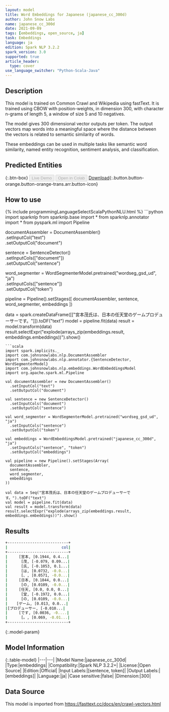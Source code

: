 ```yaml
---
layout: model
title: Word Embeddings for Japanese (japanese_cc_300d)
author: John Snow Labs
name: japanese_cc_300d
date: 2021-09-09
tags: [embeddings, open_source, ja]
task: Embeddings
language: ja
edition: Spark NLP 3.2.2
spark_version: 3.0
supported: true
article_header:
  type: cover
use_language_switcher: "Python-Scala-Java"
---
```


## Description

This model is trained on Common Crawl and Wikipedia using fastText. It is trained using CBOW with position-weights, in dimension 300, with character n-grams of length 5, a window of size 5 and 10 negatives.

The model gives 300 dimensional vector outputs per token. The output vectors map words into a meaningful space where the distance between the vectors is related to semantic similarity of words.

These embeddings can be used in multiple tasks like semantic word similarity, named entity recognition, sentiment analysis, and classification.

## Predicted Entities



{:.btn-box}
<button class="button button-orange" disabled>Live Demo</button>
<button class="button button-orange" disabled>Open in Colab</button>
[Download](https://s3.amazonaws.com/auxdata.johnsnowlabs.com/public/models/japanese_cc_300d_ja_3.2.2_3.0_1631192388744.zip){:.button.button-orange.button-orange-trans.arr.button-icon}

## How to use



<div class="tabs-box" markdown="1">
{% include programmingLanguageSelectScalaPythonNLU.html %}
```python
import sparknlp
from sparknlp.base import *
from sparknlp.annotator import *
from pyspark.ml import Pipeline

documentAssembler = DocumentAssembler() \
    .setInputCol("text") \
    .setOutputCol("document")

sentence = SentenceDetector() \
    .setInputCols(["document"]) \
    .setOutputCol("sentence")

word_segmenter = WordSegmenterModel.pretrained("wordseg_gsd_ud", "ja") \
    .setInputCols(["sentence"]) \
    .setOutputCol("token")

pipeline = Pipeline().setStages([
    documentAssembler,
    sentence,
    word_segmenter,
    embeddings
])

data = spark.createDataFrame([["宮本茂氏は、日本の任天堂のゲームプロデューサーです。"]]).toDF("text")
model = pipeline.fit(data)
result = model.transform(data)
result.selectExpr("explode(arrays_zip(embeddings.result, embeddings.embeddings))").show()
```
```scala
import spark.implicits._
import com.johnsnowlabs.nlp.DocumentAssembler
import com.johnsnowlabs.nlp.annotator.{SentenceDetector, WordSegmenterModel}
import com.johnsnowlabs.nlp.embeddings.WordEmbeddingsModel
import org.apache.spark.ml.Pipeline

val documentAssembler = new DocumentAssembler()
  .setInputCol("text")
  .setOutputCol("document")

val sentence = new SentenceDetector()
  .setInputCols("document")
  .setOutputCol("sentence")

val word_segmenter = WordSegmenterModel.pretrained("wordseg_gsd_ud", "ja")
  .setInputCols("sentence")
  .setOutputCol("token")

val embeddings = WordEmbeddingsModel.pretrained("japanese_cc_300d", "ja")
  .setInputCols("sentence", "token")
  .setOutputCol("embeddings")

val pipeline = new Pipeline().setStages(Array(
  documentAssembler,
  sentence,
  word_segmenter,
  embeddings
))

val data = Seq("宮本茂氏は、日本の任天堂のゲームプロデューサーです。").toDF("text")
val model = pipeline.fit(data)
val result = model.transform(data)
result.selectExpr("explode(arrays_zip(embeddings.result, embeddings.embeddings))").show()
```
</div>

## Results

```bash
+---------------------------+
|                        col|
+---------------------------+
|     [宮本, [0.1944, 0.4...|
|      [茂, [-0.079, 0.09...|
|      [氏, [-0.1053, 0.1...|
|      [は, [0.0732, -0.0...|
|      [、, [0.0571, -0.0...|
|     [日本, [0.1844, 0.0...|
|      [の, [0.0109, -0.0...|
|     [任天, [0.0, 0.0, 0...|
|      [堂, [-0.1972, 0.0...|
|      [の, [0.0109, -0.0...|
|    [ゲーム, [0.013, 0.0...|
|[プロデューサー, [-0.010...|
|     [です, [0.0036, -0....|
|      [。, [0.069, -0.01...|
+---------------------------+
```

{:.model-param}
## Model Information

{:.table-model}
|---|---|
|Model Name:|japanese_cc_300d|
|Type:|embeddings|
|Compatibility:|Spark NLP 3.2.2+|
|License:|Open Source|
|Edition:|Official|
|Input Labels:|[sentence, token]|
|Output Labels:|[embeddings]|
|Language:|ja|
|Case sensitive:|false|
|Dimension:|300|

## Data Source

This model is imported from https://fasttext.cc/docs/en/crawl-vectors.html